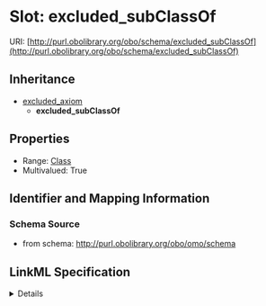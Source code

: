 # Slot: excluded_subClassOf

URI: [http://purl.obolibrary.org/obo/schema/excluded_subClassOf](http://purl.obolibrary.org/obo/schema/excluded_subClassOf)




## Inheritance

* [excluded_axiom](excluded_axiom.md)
    * **excluded_subClassOf**





## Properties

* Range: [Class](Class.md)
* Multivalued: True







## Identifier and Mapping Information







### Schema Source


* from schema: http://purl.obolibrary.org/obo/omo/schema




## LinkML Specification

<details>
```yaml
name: excluded_subClassOf
from_schema: http://purl.obolibrary.org/obo/omo/schema
rank: 1000
is_a: excluded_axiom
multivalued: true
alias: excluded_subClassOf
domain_of:
- HasLifeCycle
range: Class

```
</details>
